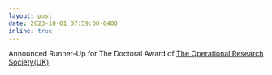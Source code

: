 ```yaml
---
layout: post
date: 2023-10-01 07:59:00-0400
inline: true 
---
```


Announced Runner-Up for The Doctoral Award of [The Operational Research Society(UK)](https://www.google.com/url?sa=t&rct=j&q=&esrc=s&source=web&cd=&ved=2ahUKEwiL9riPsKSEAxXBrokEHaoAB1oQFnoECAcQAQ&url=http%3A%2F%2Fwww.theorsociety.com%2F&usg=AOvVaw2qI09NoCwkjKdyYCiEAlBl&opi=89978449)